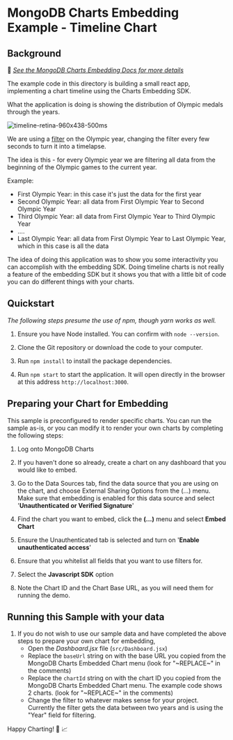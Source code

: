 # MongoDB Charts Embedding Example - Timeline Chart

## Background

📄 _[See the MongoDB Charts Embedding Docs for more details](https://docs.mongodb.com/charts/saas/embedding-charts/)_

The example code in this directory is building a small react app, implementing a chart timeline using the Charts Embedding SDK.

What the application is doing is showing the distribution of Olympic medals through the years.

![timeline-retina-960x438-500ms](https://user-images.githubusercontent.com/51065986/89610627-5df5d800-d8be-11ea-954b-6d92086d9f58.gif)

We are using a [filter](https://docs.mongodb.com/charts/saas/filter-embedded-charts/#filter-data-on-charts-embedded-with-the-sdk) on the Olympic year, changing the filter every few seconds to turn it into a timelapse.

The idea is this - for every Olympic year we are filtering all data from the beginning of the Olympic games to the current year.

Example:

- First Olympic Year: in this case it's just the data for the first year
- Second Olympic Year: all data from First Olympic Year to Second Olympic Year
- Third Olympic Year: all data from First Olympic Year to Third Olympic Year
- ....
- Last Olympic Year: all data from First Olympic Year to Last Olympic Year, which in this case is all the data

The idea of doing this application was to show you some interactivity you can accomplish with the embedding SDK.
Doing timeline charts is not really a feature of the embedding SDK but it shows you that with a little bit of code you can do different things with your charts.

## Quickstart

_The following steps presume the use of npm, though yarn works as well._

1. Ensure you have Node installed. You can confirm with `node --version`.

2. Clone the Git repository or download the code to your computer.

3. Run `npm install` to install the package dependencies.

4. Run `npm start` to start the application. It will open directly in the browser at this address `http://localhost:3000`.

## Preparing your Chart for Embedding

This sample is preconfigured to render specific charts. You can run the sample as-is, or you can modify it to render your own charts by completing the following steps:

1. Log onto MongoDB Charts

2. If you haven't done so already, create a chart on any dashboard that you would like to embed.

3. Go to the Data Sources tab, find the data source that you are using on the chart, and choose External Sharing Options from the (...) menu. Make sure that embedding is enabled for this data source and select '**Unauthenticated or Verified Signature**'

4. Find the chart you want to embed, click the **(...)** menu and select **Embed Chart**

5. Ensure the Unauthenticated tab is selected and turn on '**Enable unauthenticated access**'

6. Ensure that you whitelist all fields that you want to use filters for.

7. Select the **Javascript SDK** option

8. Note the Chart ID and the Chart Base URL, as you will need them for running the demo.

## Running this Sample with your data

1. If you do not wish to use our sample data and have completed the above steps to prepare your own chart for embedding,
   - Open the _Dashboard.jsx_ file (`src/Dashboard.jsx`)
   - Replace the `baseUrl` string on with the base URL you copied from the MongoDB Charts Embedded Chart menu (look for "\~REPLACE\~" in the comments)
   - Replace the `chartId` string on with the chart ID you copied from the MongoDB Charts Embedded Chart menu. The example code shows 2 charts. (look for "\~REPLACE\~" in the comments)
   - Change the filter to whatever makes sense for your project. Currently the filter gets the data between two years and is using the "Year" field for filtering.

Happy Charting! 🚀 📈
